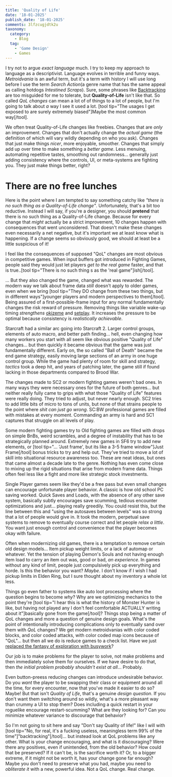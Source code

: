 ```yaml
---
title: 'Quality of Life'
date: '18-01-2025'
publish_date: '18-01-2025'
comments: 3lfzcugjdtk2u
taxonomy:
  category:
    - Blog
  tag:
    - 'Game Design'
    - Games
---
```


I try not to argue *exact language* much. I try to keep my approach to language as a descriptivist. Language evolves in terrible and funny ways. *Metroidvania* is an awful term, but it's a term with history I will use long before I use the term *Search Action*(a genre name that has the same appeal as calling hotdogs *Intestined Scraps*). Sure, some phrases like [Backtracking](../backtracking/) are too misguided for me to tolerate, but **Quality-of-Life** isn't like that. So called *QoL changes* can mean a lot of of things to a lot of people, but I'm going to talk about *a* way I see it used a lot. [tool tip="The usages I get exposed to are surely extremely biased"]Maybe the most common way[/tool].

We often treat Quality-of-Life changes like freebies. Changes that are *only* an improvement. Changes that don't actually change the *actual game* (the definition of which will vary wildly depending on who you ask). Changes that just make things *nicer*, more enjoyable, smoother. Changes that simply add up over time to make something a *better game*. Less menuing, automating repetitive tastes, smoothing out randomness... generally just adding consistency where the controls, UI, or meta-systems are fighting you. They just make things better, right?

# There are no free lunches

Here is the point where I am tempted to say something catchy like *"there is no such thing as a Quality-of-Life change"*. Unfortunately, that's a bit too reductive. Instead I will say, if you're a designer, you should **pretend** that there is no such thing as a Quality-of-Life change. Because for every change that *might* actually be a strict improvement, 10 changes happen with consequences that went unconsidered. That doesn't make these changes even necessarily a net negative, but it's important we at least know what is happening. If a change seems so obviously good, we should at least be a little suspicious of it!

I feel like the consequences of supposed "QoL" changes are most obvious in competitive games. When input buffers got introduced in Fighting Games, people said they would just let players *get to the real game* faster, and that is true..[tool tip="There is no such thing s as the 'real game"]ish[/tool].

... But they also changed the game, changed what was rewarded. The modern way we talk about frame data *still* doesn't apply to older games, even when we bring [tool tip="They DO change from these two things, but in different ways"]younger players and modern perspectives to them[/tool]. Being assured of a first-possible-frame input for any normal fundamentally changes the risk reward of pressure. Removing things like variable wake-up timing *strengthens* [okizeme](https://glossary.infil.net/?t=Okizeme) and [setplay](https://glossary.infil.net/?t=Set%20Play). It increases the pressure to be optimal because consistency is *realistically achievable*.

Starcraft had a similar arc going into Starcraft 2. Larger control groups, elements of auto macro, and better path finding... hell, even changing how many workers you start with all seem like obvious positive "Quality of Life" changes... but then quickly it became obvious that the game was just fundamentally different. Early on, the so called "Ball of Death" became the end game strategy, easily moving large sections of an army in one huge control group. While the game had plenty of room for skill and strategy, *tactics* took a deep hit, and years of patching later, the game still if found lacking in those departments compared to Brood War.

The changes made to SC2 or modern fighting games weren't bad ones. In many ways they were necessary ones for the future of both genres... but neither really fully came to grips with what those "Quality of Life" features were really doing. They tried to adjust, but never nearly enough. SC2 tries to add little bits of micro to tons of units, but none of that strains people to the point where *shit can just go wrong*. SC:BW professional games are filled with mistakes at every moment. Commanding an army is hard and SC1 captures that struggle on all levels of play.

Some modern fighting games try to Old fighting games are filled with drops on simple BnBs, weird scrambles, and a degree of instability that has to be strategically planned around. Extremely new games in SF6 try to add new elements, or [tool tip="... 'Just frame', but its like a 3-5 frame window"]Just Frame[/tool] bonus tricks to try and help out. They've tried to move a lot of skill into situational resource awareness too. These are neat ideas, but ones that came almost a decade late to the genre. Nothing has even come close to mixing up the rigid situations that arise from modern frame data. Things often feel less like a fight and more like strategic stock investments.

Single Player games seem like they'd be a free pass but even small changes can encourage unfortunate player behavior. A classic is how old school PC saving worked. Quick Saves and Loads, with the absence of any other save system, basically subtly encourages save scumming, tedious encounter optimizations and just... playing really greedily. You could resist this, but the line between this and "using the autosaves between levels" was so strong that a lot of people would give in. It took the modern, perpetual save systems to remove to eventually course correct and let people *relax a little*. You want just enough control and convenience that the player becomes okay with failure.

Often when modernizing old games, there is a temptation to remove certain old design models... Item pickup weight limits, or a lack of automap or whatever. Yet the tension of playing Demon's Souls and not having enough item load to carry an item out was, good or bad, *an experience*. In games without any kind of limit, people just compulsively pick up everything and horde. Is this the behavior you want? *Maybe*. I don't know if I wish I had pickup limits in Elden Ring, but I sure thought about my inventory a whole lot less.

Things go even father to systems like auto loot processing where the question begins to become *why*? Why are we optimizing mechanics to the point they're [tool tip="I hear this is what the history of Monster Hunter is like, but having not played any I don't feel comfortable ACTUALLY writing about it"]basically gone from the game[/tool]? Things stop being a matter of QoL changes and more a question of genuine design goals. What's the point of intentionally introducing complications only to eventually sand over them with *QoL* changes? We get modern metroidvanias with color coded blocks, and color coded attacks, with color coded map icons because of "QoL"... but then all we do is reduce games to a check list. Have we just [replaced the fantasy of exploration with busywork](../the-mechanics-of-a-metroidvania-are-tools-not-the-destination/)? 

Our job is to make problems for the player to solve, not make problems and then immediately solve them for ourselves. If we have desire to do that, then *the initial problem probably shouldn't exist at all*... Probably.

Even button-preess reducing changes can introduce undesirable behavior. Do you *want* the player to be swapping their class or equipment around all the time, for every encounter, now that you've made it easier to do so? Maybe! But that isn't *Quality of Life*, that's a genuine *design question*. If you don't want them switching around so wildly, what's a more pleasant way than crummy a UI to stop them? Does including a quick restart in your roguelike encourage restart-scumming? What are they looking for? Can you minimize whatever variance to discourage that behavior?

So I'm not going to sit here and say "Don't say Quality of life!" like I will with [tool tip="No, for real, it's a fucking useless, meaningless term 99% of the time"]"backtracking"[/tool]... but instead look at QoL problems like any other. What is your change encouraging, and what is it discouraging? Were there any positives, even if unintended, from the old behavior? How could that be preserved? If it can't be, is the sacrifice worth it? Or, to a bigger extreme, if it might not be worth it, has your change gone far enough? Maybe you don't need to preserve what you had, maybe you need to *obliterate it* with a new, powerful idea. Not a QoL change. Real change.